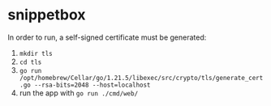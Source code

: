 # snippetbox

In order to run, a self-signed certificate must be generated:

1. `mkdir tls`
2. `cd tls`
3. `go run /opt/homebrew/Cellar/go/1.21.5/libexec/src/crypto/tls/generate_cert.go --rsa-bits=2048 --host=localhost`
4. run the app with `go run ./cmd/web/`
